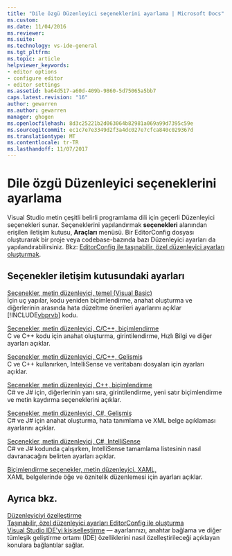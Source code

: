 ```yaml
---
title: "Dile özgü Düzenleyici seçeneklerini ayarlama | Microsoft Docs"
ms.custom: 
ms.date: 11/04/2016
ms.reviewer: 
ms.suite: 
ms.technology: vs-ide-general
ms.tgt_pltfrm: 
ms.topic: article
helpviewer_keywords:
- editor options
- configure editor
- editor settings
ms.assetid: ba64d517-a60d-409b-9860-5d75065a5bb7
caps.latest.revision: "16"
author: gewarren
ms.author: gewarren
manager: ghogen
ms.openlocfilehash: 8d3c25221b2d063064b82981a069a99d7395c59e
ms.sourcegitcommit: ec1c7e7e3349d2f3a4dc027e7cfca840c029367d
ms.translationtype: MT
ms.contentlocale: tr-TR
ms.lasthandoff: 11/07/2017
---
```

# <a name="setting-language-specific-editor-options"></a>Dile özgü Düzenleyici seçeneklerini ayarlama
Visual Studio metin çeşitli belirli programlama dili için geçerli Düzenleyici seçenekleri sunar. Seçeneklerini yapılandırmak **seçenekleri** alanından erişilen iletişim kutusu, **Araçları** menüsü. Bir EditorConfig dosyası oluşturarak bir proje veya codebase-bazında bazı Düzenleyici ayarları da yapılandırabilirsiniz. Bkz: [EditorConfig ile taşınabilir, özel düzenleyici ayarları oluşturmak](../../ide/create-portable-custom-editor-options.md).
  
## <a name="settings-available-in-the-options-dialog-box"></a>Seçenekler iletişim kutusundaki ayarları  
 [Seçenekler, metin düzenleyici, temel (Visual Basic)](../../ide/reference/options-text-editor-basic-visual-basic.md)  
 İçin uç yapılar, kodu yeniden biçimlendirme, anahat oluşturma ve diğerlerinin arasında hata düzeltme önerileri ayarlarını açıklar [!INCLUDE[vbprvb](../../code-quality/includes/vbprvb_md.md)] kodu.  
  
 [Seçenekler, metin düzenleyici, C/C++, biçimlendirme](../../ide/reference/options-text-editor-c-cpp-formatting.md)  
 C ve C++ kodu için anahat oluşturma, girintilendirme, Hızlı Bilgi ve diğer ayarları açıklar.  
  
 [Seçenekler, metin düzenleyici, C/C++, Gelişmiş](../../ide/reference/options-text-editor-c-cpp-advanced.md)  
 C ve C++ kullanırken, IntelliSense ve veritabanı dosyaları için ayarları açıklar.  
  
 [Seçenekler, metin düzenleyici, C++, biçimlendirme](../../ide/reference/options-text-editor-csharp-formatting.md)  
 C# ve J# için, diğerlerinin yanı sıra, girintilendirme, yeni satır biçimlendirme ve metin kaydırma seçeneklerini açıklar.  
  
 [Seçenekler, metin düzenleyici, C#, Gelişmiş](../../ide/reference/options-text-editor-csharp-advanced.md)  
 C# ve J# için anahat oluşturma, hata tanımlama ve XML belge açıklaması ayarlarını açıklar.  
  
 [Seçenekler, metin düzenleyici, C#, IntelliSense](../../ide/reference/options-text-editor-csharp-intellisense.md)  
 C# ve J# kodunda çalışırken, IntelliSense tamamlama listesinin nasıl davranacağını belirten ayarları açıklar. 
  
 [Biçimlendirme seçenekler, metin düzenleyici, XAML,](../../ide/reference/options-text-editor-xaml-formatting.md)  
 XAML belgelerinde öğe ve öznitelik düzenlemesi için ayarları açıklar.  
  
## <a name="see-also"></a>Ayrıca bkz.  
[Düzenleyiciyi özelleştirme](../../ide/customizing-the-editor.md)  
[Taşınabilir, özel düzenleyici ayarları EditorConfig ile oluşturma](../../ide/create-portable-custom-editor-options.md)  
[Visual Studio IDE'yi kişiselleştirme](../../ide/personalizing-the-visual-studio-ide.md) &mdash; ayarlarınızı, anahtar bağlama ve diğer tümleşik geliştirme ortamı (IDE) özelliklerini nasıl özelleştirileceği açıklayan konulara bağlantılar sağlar.